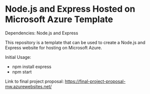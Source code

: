 # Node.js and Express Hosted on Microsoft Azure Template

Dependencies: Node.js and Express

This repository is a template that can be used to create a Node.js and Express website for hosting on Microsoft Azure.

Initial Usage:
- npm install express
- npm start

Link to final project proposal: https://final-project-proposal-mw.azurewebsites.net/


